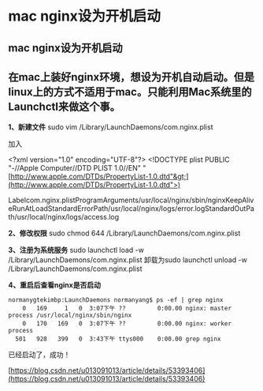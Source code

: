 # mac nginx设为开机启动

## mac nginx设为开机启动

## 在mac上装好nginx环境，想设为开机自动启动。但是linux上的方式不适用于mac。只能利用Mac系统里的Launchctl来做这个事。

**1、新建文件** sudo vim /Library/LaunchDaemons/com.nginx.plist

加入

&lt;?xml version="1.0" encoding="UTF-8"?&gt; &lt;!DOCTYPE plist PUBLIC "-//Apple Computer//DTD PLIST 1.0//EN" "[http://www.apple.com/DTDs/PropertyList-1.0.dtd"&gt;](http://www.apple.com/DTDs/PropertyList-1.0.dtd">)

Labelcom.nginx.plistProgramArguments/usr/local/nginx/sbin/nginxKeepAliveRunAtLoadStandardErrorPath/usr/local/nginx/logs/error.logStandardOutPath/usr/local/nginx/logs/access.log

**2、修改权限** sudo chmod 644 /Library/LaunchDaemons/com.nginx.plist

**3、注册为系统服务** sudo launchctl load -w /Library/LaunchDaemons/com.nginx.plist 卸载为sudo launchctl unload -w /Library/LaunchDaemons/com.nginx.plist

**4、重启后查看nginx是否启动**

```text
normanygtekimbp:LaunchDaemons normanyang$ ps -ef | grep nginx
    0   169     1   0  3:07下午 ??         0:00.00 nginx: master process /usr/local/nginx/sbin/nginx
    0   170   169   0  3:07下午 ??         0:00.00 nginx: worker process
  501   928   399   0  3:43下午 ttys000    0:00.00 grep nginx
```

已经启动了，成功！

[https://blog.csdn.net/u013091013/article/details/53393406](https://blog.csdn.net/u013091013/article/details/53393406)

